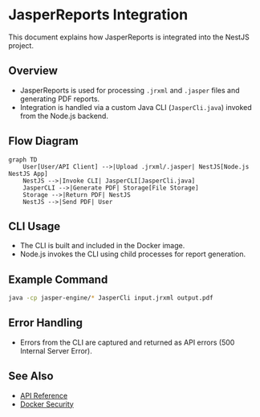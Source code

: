 # JasperReports Integration

This document explains how JasperReports is integrated into the NestJS project.

## Overview
- JasperReports is used for processing `.jrxml` and `.jasper` files and generating PDF reports.
- Integration is handled via a custom Java CLI (`JasperCli.java`) invoked from the Node.js backend.

## Flow Diagram
```mermaid
graph TD
    User[User/API Client] -->|Upload .jrxml/.jasper| NestJS[Node.js NestJS App]
    NestJS -->|Invoke CLI| JasperCLI[JasperCli.java]
    JasperCLI -->|Generate PDF| Storage[File Storage]
    Storage -->|Return PDF| NestJS
    NestJS -->|Send PDF| User
```

## CLI Usage
- The CLI is built and included in the Docker image.
- Node.js invokes the CLI using child processes for report generation.

## Example Command
```sh
java -cp jasper-engine/* JasperCli input.jrxml output.pdf
```

## Error Handling
- Errors from the CLI are captured and returned as API errors (500 Internal Server Error).

## See Also
- [API Reference](./api-reference.md)
- [Docker Security](./docker-security.md)

